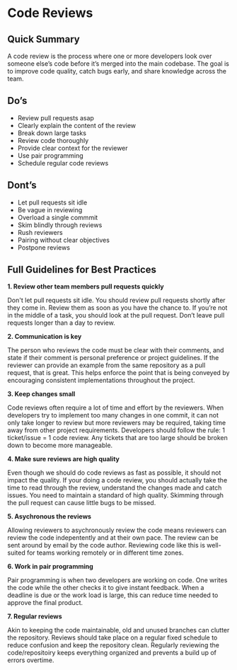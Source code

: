 # Code Reviews

## Quick Summary

A code review is the process where one or more developers look over someone else’s code before it’s merged into the main codebase. The goal is to improve code quality, catch bugs early, and share knowledge across the team.

## Do’s
- Review pull requests asap 
- Clearly explain the content of the review
- Break down large tasks
- Review code thoroughly
- Provide clear context for the reviewer
- Use pair programming
- Schedule regular code reviews

## Dont’s
- Let pull requests sit idle
- Be vague in reviewing
- Overload a single commmit
- Skim blindly through reviews
- Rush reviewers
- Pairing without clear objectives
- Postpone reviews

## Full Guidelines for Best Practices

**1. Review other team members pull requests quickly**

Don't let pull requests sit idle. You should review pull requests shortly after they come in. Review them as soon as you have the chance to. If you’re not in the middle of a task, you should look at the pull request. Don’t leave pull requests longer than a day to review. 

**2. Communication is key**

The person who reviews the code must be clear with their comments, and state if their comment is personal preference or project guidelines. If the reviewer can provide an example from the same repository as a pull request, that is great. This helps enforce the point that is being conveyed by encouraging consistent implementations throughout the project.

**3. Keep changes small**

Code reviews often require a lot of time and effort by the reviewers. When developers try to implement too many changes in one commit, it can not only take longer to review but more reviewers may be required, taking time away from other project requirements. Developers should follow the rule: 1 ticket/issue = 1 code review. Any tickets that are too large should be broken down to become more manageable.

**4. Make sure reviews are high quality**

Even though we should do code reviews as fast as possible, it should not impact the quality. If your doing a code review, you should actually take the time to read through the review, understand the changes made and catch issues. You need to maintain a standard of high quality. Skimming through the pull request can cause little bugs to be missed.

**5. Asychronous the reviews**

Allowing reviewers to asychronously review the code means reviewers can review the code indepentently and at their own pace. The review can be sent around by email by the code author. Reviewing code like this is well-suited for teams working remotely or in different time zones.

**6. Work in pair programming**

Pair programming is when two developers are working on code. One writes the code while the other checks it to give instant feedback. When a deadline is due or the work load is large, this can reduce time needed to approve the final product.

**7. Regular reviews**

Akin to keeping the code maintainable, old and unused branches can clutter the repository. Reviews should take place on a regular fixed schedule to reduce confusion and keep the repository clean. Regularly reviewing the code/repositoiry keeps everything organized and prevents a build up of errors overtime.